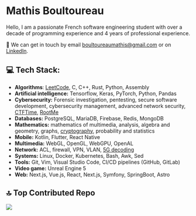 # Mathis Boultoureau

Hello, I am a passionate French software engineering student with over a decade of programming experience and 4 years of professional experience.

💬 We can get in touch by email [boultoureaumathis@gmail.com](mailto:boultoureaumathis@gmail.com) or on [LinkedIn](https://linkedin.com/in/mboultoureau).

## 💻 Tech Stack:
- **Algorithms**: [LeetCode](https://leetcode.com/mboultoureau/), C, C++, Rust, Python, Assembly
- **Artificial intelligence:** Tensorflow, Keras, PyTorch, Python, Pandas
- **Cybersecurity:** Forensic investigation, pentesting, secure software development, cybersecurity management, advanced network security, [CTFTime](https://ctftime.org/user/81131), [RootMe](https://www.root-me.org/mboultoureau-275653)
- **Databases:** PostgreSQL, MariaDB, Firebase, Redis, MongoDB
- **Mathematics:** mathematics of multimedia, analysis, algebra and geometry, graphs, [cryptography](https://github.com/mboultoureau/simulations-numeriques/blob/main/code/chiffrement-rsa.ipynb), probability and statistics
- **Mobile:** Kotlin, Flutter, React Native
- **Multimedia:** WebGL, OpenGL, WebGPU, OpenAL
- **Network:** ACL, firewall, VPN, VLAN, [5G decoding](https://github.com/mboultoureau/wireless-network/blob/main/main.ipynb)
- **Systems:** Linux,  Docker, Kubernetes, Bash, Awk, Sed
- **Tools:** Git, Vim, Visual Studio Code, CI/CD pipelines (GitHub, GitLab)
- **Video game:** Unreal Engine 5
- **Web:** Next.js, Vue.js, React, Next.js, Symfony, SpringBoot, Astro

## 🔝 Top Contributed Repo
![](https://github-contributor-stats.vercel.app/api?username=mboultoureau&limit=5&theme=dark&combine_all_yearly_contributions=true)
